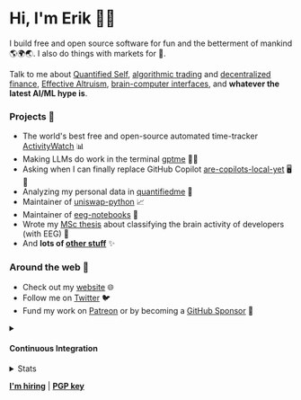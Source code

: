 # Hi, I'm Erik 👋🏼

I build free and open source software for fun and the betterment of mankind 🌎🌍🌏. I also do things with markets for 💸.

Talk to me about [Quantified Self](https://en.wikipedia.org/wiki/Quantified_self), [algorithmic trading](https://en.wikipedia.org/wiki/Algorithmic_trading) and [decentralized finance](https://en.wikipedia.org/wiki/Decentralized_finance), [Effective Altruism](https://en.wikipedia.org/wiki/Effective_altruism), [brain-computer interfaces](https://en.wikipedia.org/wiki/Brain%E2%80%93computer_interface), and **whatever the latest AI/ML hype is**.

### Projects 📌

 - The world's best free and open-source automated time-tracker [ActivityWatch](https://github.com/ActivityWatch/activitywatch) 📊
 - Making LLMs do work in the terminal [gptme](https://github.com/ErikBjare/gptme) 📇🤖
 - Asking when I can finally replace GitHub Copilot [are-copilots-local-yet](https://github.com/ErikBjare/are-copilots-local-yet) 🖥️🤖
 - Analyzing my personal data in [quantifiedme](https://github.com/ErikBjare/quantifiedme) 🔬
 - Maintainer of [uniswap-python](https://github.com/shanefontaine/uniswap-python/) 📈
 - Maintainer of [eeg-notebooks](https://github.com/NeuroTechX/eeg-notebooks) 🧠
 - Wrote my [MSc thesis](https://github.com/ErikBjare/thesis) about classifying the brain activity of developers (with EEG) 🧠
 - And **lots of [other stuff](https://github.com/search?o=desc&q=user%3AErikBjare&s=stars&type=Repositories)** ✨


### Around the web 🧭

 - Check out my [website](https://erik.bjareholt.com) 🌐
 - Follow me on [Twitter](https://twitter.com/ErikBjare) 🐦
 - Fund my work on [Patreon](https://patreon.com/ErikBjare) or by becoming a [GitHub Sponsor](https://github.com/sponsors/ErikBjare) 🥰


<details>
  <summary>
    <h4>Continuous Integration</h4>
  </summary>

  A table of CI badges for some of my repos:

  <table>
    <thead>
      <tr>
        <th>Repository</th>
        <th>Status</th>
      </tr>
    </thead>
    <tbody>
      <tr>
        <td>ActivityWatch <a href="https://activitywatch.net/ci/">(more)</a></td>
        <td><a href="https://github.com/ActivityWatch/activitywatch/actions/workflows/build.yml"><img src="https://github.com/ActivityWatch/activitywatch/actions/workflows/build.yml/badge.svg" alt="Build" /></a></td>
      </tr>
      <tr>
        <td>dotfiles</td>
        <td><a href="https://github.com/ErikBjare/dotfiles/actions/workflows/test.yml"><img src="https://github.com/ErikBjare/dotfiles/actions/workflows/test.yml/badge.svg" alt="Test" /></a></td>
      </tr>
      <tr>
        <td>quantifiedme</td>
        <td><a href="https://github.com/ErikBjare/quantifiedme/actions/workflows/build.yml"><img src="https://github.com/ErikBjare/quantifiedme/actions/workflows/build.yml/badge.svg" alt="Build" /></a></td>
      </tr>
      <tr>
        <td>qslang</td>
        <td><a href="https://github.com/ErikBjare/QSlang/actions/workflows/build.yml"><img src="https://github.com/ErikBjare/QSlang/actions/workflows/build.yml/badge.svg" alt="Build" /></a></td>
      </tr>
      <tr>
        <td>thesis</td>
        <td><a href="https://github.com/ErikBjare/thesis/actions/workflows/test.yml"><img src="https://github.com/ErikBjare/thesis/actions/workflows/test.yml/badge.svg" alt="Test" /></a></td>
      </tr>
      <tr>
        <td>chatalysis</td>
        <td><a href="https://github.com/ErikBjare/chatalysis/actions/workflows/build.yml"><img src="https://github.com/ErikBjare/chatalysis/actions/workflows/build.yml/badge.svg" alt="Build" /></a></td>
      </tr>
      <tr>
        <td>uniswap-python/uniswap-python</td>
        <td><a href="https://github.com/uniswap-python/uniswap-python/actions/workflow/test.yml"><img src="https://github.com/uniswap-python/uniswap-python/actions/workflows/test.yml/badge.svg" alt="Test" /></a></td>
      </tr>
    </tbody>
  </table>
</details>

<details>
<summary>Stats</summary>
<img src="https://github-readme-stats.vercel.app/api?username=ErikBjare" />
</details>

[**I'm hiring**](https://erik.bjareholt.com/jobs/)
| [**PGP key**](https://erik.bjareholt.com/erikbjare.asc)
